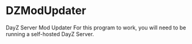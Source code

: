 # DZModUpdater
DayZ Server Mod Updater
For this program to work, you will need to be running a self-hosted DayZ Server.
